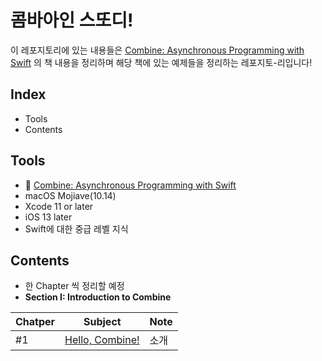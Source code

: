 # 콤바아인 스또디!

이 레포지토리에 있는 내용들은 [Combine: Asynchronous Programming with Swift](https://www.raywenderlich.com/books/combine-asynchronous-programming-with-swift) 의 책 내용을 정리하며 해당 책에 있는 예제들을 정리하는 레포지토-리입니다!

## Index
* Tools
* Contents

## Tools
* 📖 [Combine: Asynchronous Programming with Swift](https://www.raywenderlich.com/books/combine-asynchronous-programming-with-swift)
* macOS Mojiave(10.14)
* Xcode 11 or later
* iOS 13 later
* Swift에 대한 중급 레벨 지식

## Contents
* 한 Chapter 씩 정리할 예정
* **Section I: Introduction to Combine**

|Chatper|    Subject    |Note|
|-------|---------------|----|
|  #1   |[Hello, Combine!]()|소개|